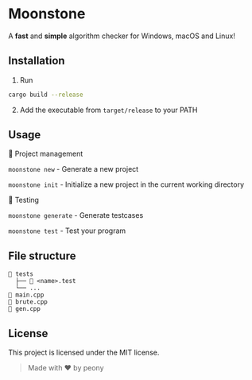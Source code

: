 # Moonstone

A **fast** and **simple** algorithm checker for Windows, macOS and Linux!

## Installation

1. Run

```sh
cargo build --release
```

2. Add the executable from `target/release` to your PATH

## Usage

📁 Project management

`moonstone new` - Generate a new project

`moonstone init` - Initialize a new project in the current working directory

🧪 Testing

`moonstone generate` - Generate testcases

`moonstone test` - Test your program

## File structure

```
📁 tests
  ├── 📄 <name>.test
  └── ...
📄 main.cpp
📄 brute.cpp
📄 gen.cpp
```

## License

This project is licensed under the MIT license.

> Made with ❤️ by peony
